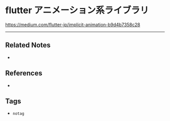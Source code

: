 # flutter アニメーション系ライブラリ
https://medium.com/flutter-jp/implicit-animation-b9d4b7358c28

---
## Related Notes
- 

## References
- 

## Tags
- `notag`
